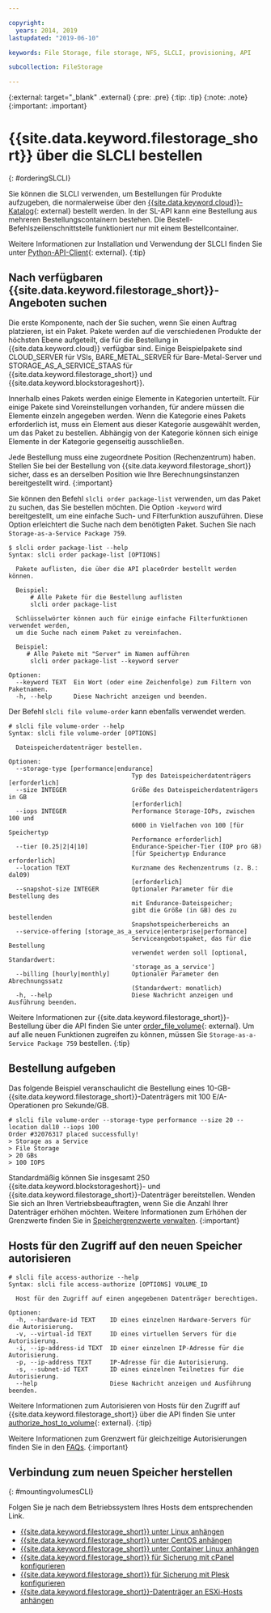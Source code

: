```yaml
---

copyright:
  years: 2014, 2019
lastupdated: "2019-06-10"

keywords: File Storage, file storage, NFS, SLCLI, provisioning, API

subcollection: FileStorage

---
```

{:external: target="_blank" .external}
{:pre: .pre}
{:tip: .tip}
{:note: .note}
{:important: .important}

# {{site.data.keyword.filestorage_short}} über die SLCLI bestellen
{: #orderingSLCLI}

Sie können die SLCLI verwenden, um Bestellungen für Produkte aufzugeben, die normalerweise über den [{{site.data.keyword.cloud}}-Katalog](https://{DomainName}/catalog){: external} bestellt werden. In der SL-API kann eine Bestellung aus mehreren Bestellungscontainern bestehen. Die Bestell-Befehlszeilenschnittstelle funktioniert nur mit einem Bestellcontainer.

Weitere Informationen zur Installation und Verwendung der SLCLI finden Sie unter [Python-API-Client](https://softlayer-python.readthedocs.io/en/latest/cli/){: external}.
{:tip}

## Nach verfügbaren {{site.data.keyword.filestorage_short}}-Angeboten suchen

Die erste Komponente, nach der Sie suchen, wenn Sie einen Auftrag platzieren, ist ein Paket. Pakete werden auf die verschiedenen Produkte der höchsten Ebene aufgeteilt, die für die Bestellung in {{site.data.keyword.cloud}} verfügbar sind. Einige Beispielpakete sind CLOUD_SERVER für VSIs, BARE_METAL_SERVER für Bare-Metal-Server und STORAGE_AS_A_SERVICE_STAAS für {{site.data.keyword.filestorage_short}} und {{site.data.keyword.blockstorageshort}}.

Innerhalb eines Pakets werden einige Elemente in Kategorien unterteilt. Für einige Pakete sind Voreinstellungen vorhanden, für andere müssen die Elemente einzeln angegeben werden. Wenn die Kategorie eines Pakets erforderlich ist, muss ein Element aus dieser Kategorie ausgewählt werden, um das Paket zu bestellen. Abhängig von der Kategorie können sich einige Elemente in der Kategorie gegenseitig ausschließen.

Jede Bestellung muss eine zugeordnete Position (Rechenzentrum) haben. Stellen Sie bei der Bestellung von {{site.data.keyword.filestorage_short}} sicher, dass es an derselben Position wie Ihre Berechnungsinstanzen bereitgestellt wird.
{:important}

Sie können den Befehl `slcli order package-list` verwenden, um das Paket zu suchen, das Sie bestellen möchten. Die Option `-keyword` wird bereitgestellt, um eine einfache Such- und Filterfunktion auszuführen. Diese Option erleichtert die Suche nach dem benötigten Paket. Suchen Sie nach `Storage-as-a-Service Package 759`.

```
$ slcli order package-list --help
Syntax: slcli order package-list [OPTIONS]

  Pakete auflisten, die über die API placeOrder bestellt werden können.

  Beispiel:
      # Alle Pakete für die Bestellung auflisten
      slcli order package-list

  Schlüsselwörter können auch für einige einfache Filterfunktionen verwendet werden,
  um die Suche nach einem Paket zu vereinfachen.

  Beispiel:
     # Alle Pakete mit "Server" im Namen aufführen
      slcli order package-list --keyword server

Optionen:
  --keyword TEXT  Ein Wort (oder eine Zeichenfolge) zum Filtern von Paketnamen.
  -h, --help      Diese Nachricht anzeigen und beenden.
```

Der Befehl `slcli file volume-order` kann ebenfalls verwendet werden.

```
# slcli file volume-order --help
Syntax: slcli file volume-order [OPTIONS]

  Dateispeicherdatenträger bestellen.

Optionen:
  --storage-type [performance|endurance]
                                  Typ des Dateispeicherdatenträgers [erforderlich]
  --size INTEGER                  Größe des Dateispeicherdatenträgers in GB
                                  [erforderlich]
  --iops INTEGER                  Performance Storage-IOPs, zwischen 100 und
                                  6000 in Vielfachen von 100 [für Speichertyp
                                  Performance erforderlich]
  --tier [0.25|2|4|10]            Endurance-Speicher-Tier (IOP pro GB)
                                  [für Speichertyp Endurance erforderlich]
  --location TEXT                 Kurzname des Rechenzentrums (z. B.: dal09)
                                  [erforderlich]
  --snapshot-size INTEGER         Optionaler Parameter für die Bestellung des
                                  mit Endurance-Dateispeicher;
                                  gibt die Größe (in GB) des zu bestellenden
                                  Snapshotspeicherbereichs an
  --service-offering [storage_as_a_service|enterprise|performance]
                                  Serviceangebotspaket, das für die Bestellung
                                  verwendet werden soll [optional, Standardwert:
                                  'storage_as_a_service']
  --billing [hourly|monthly]      Optionaler Parameter den Abrechnungssatz
                                  (Standardwert: monatlich)
  -h, --help                      Diese Nachricht anzeigen und Ausführung beenden.
```

Weitere Informationen zur {{site.data.keyword.filestorage_short}}-Bestellung über die API finden Sie unter [order_file_volume](https://softlayer-python.readthedocs.io/en/latest/api/managers/file/#SoftLayer.managers.file.FileStorageManager.order_file_volume){: external}.
Um auf alle neuen Funktionen zugreifen zu können, müssen Sie `Storage-as-a-Service Package 759` bestellen.
{:tip}


## Bestellung aufgeben

Das folgende Beispiel veranschaulicht die Bestellung eines 10-GB-{{site.data.keyword.filestorage_short}}-Datenträgers mit 100 E/A-Operationen pro Sekunde/GB.

```
# slcli file volume-order --storage-type performance --size 20 --location dal10 --iops 100
Order #32076317 placed successfully!
> Storage as a Service
> File Storage
> 20 GBs
> 100 IOPS
```

Standardmäßig können Sie insgesamt 250 {{site.data.keyword.blockstorageshort}}- und {{site.data.keyword.filestorage_short}}-Datenträger bereitstellen. Wenden Sie sich an Ihren Vertriebsbeauftragten, wenn Sie die Anzahl Ihrer Datenträger erhöhen möchten. Weitere Informationen zum Erhöhen der Grenzwerte finden Sie in [Speichergrenzwerte verwalten](/docs/infrastructure/FileStorage?topic=FileStorage-managinglimits).
{:important}

## Hosts für den Zugriff auf den neuen Speicher autorisieren

```
# slcli file access-authorize --help
Syntax: slcli file access-authorize [OPTIONS] VOLUME_ID

  Host für den Zugriff auf einen angegebenen Datenträger berechtigen.

Optionen:
  -h, --hardware-id TEXT    ID eines einzelnen Hardware-Servers für die Autorisierung.
  -v, --virtual-id TEXT     ID eines virtuellen Servers für die Autorisierung.
  -i, --ip-address-id TEXT  ID einer einzelnen IP-Adresse für die Autorisierung.
  -p, --ip-address TEXT     IP-Adresse für die Autorisierung.
  -s, --subnet-id TEXT      ID eines einzelnen Teilnetzes für die Autorisierung.
  --help                    Diese Nachricht anzeigen und Ausführung beenden.
```

Weitere Informationen zum Autorisieren von Hosts für den Zugriff auf {{site.data.keyword.filestorage_short}} über die API finden Sie unter [authorize_host_to_volume](https://softlayer-python.readthedocs.io/en/latest/api/managers/file/#SoftLayer.managers.file.FileStorageManager.authorize_host_to_volume){: external}.
{:tip}

Weitere Informationen zum Grenzwert für gleichzeitige Autorisierungen finden Sie in den [FAQs](/docs/infrastructure/FileStorage?topic=file-storage-faqs).
{:important}

## Verbindung zum neuen Speicher herstellen
{: #mountingvolumesCLI}

Folgen Sie je nach dem Betriebssystem Ihres Hosts dem entsprechenden Link.
- [{{site.data.keyword.filestorage_short}} unter Linux anhängen](/docs/infrastructure/FileStorage?topic=FileStorage-mountingLinux)
- [{{site.data.keyword.filestorage_short}} unter CentOS anhängen](/docs/infrastructure/FileStorage?topic=FileStorage-mountingCentOS)
- [{{site.data.keyword.filestorage_short}} unter Container Linux anhängen](/docs/infrastructure/FileStorage?topic=FileStorage-mountingCoreOS)
- [{{site.data.keyword.filestorage_short}} für Sicherung mit cPanel konfigurieren](/docs/infrastructure/FileStorage?topic=FileStorage-cPanelBackups)
- [{{site.data.keyword.filestorage_short}} für Sicherung mit Plesk konfigurieren](/docs/infrastructure/FileStorage?topic=FileStorage-PleskBackup)
- [{{site.data.keyword.filestorage_short}}-Datenträger an ESXi-Hosts anhängen](/docs/infrastructure/FileStorage?topic=FileStorage-architectureguide)
